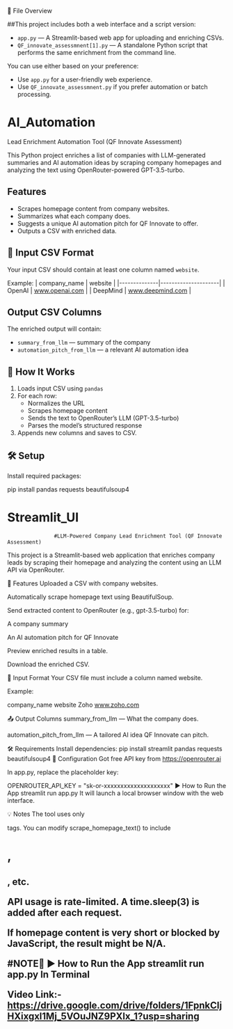 📂 File Overview

##This project includes both a web interface and a script version:

- `app.py` — A Streamlit-based web app for uploading and enriching CSVs.
- `QF_innovate_assessmnent[1].py` — A standalone Python script that performs the same enrichment from the command line.

You can use either based on your preference:
- Use `app.py` for a user-friendly web experience.
- Use `QF_innovate_assessmnent.py` if you prefer automation or batch processing.

# AI_Automation
Lead Enrichment Automation Tool (QF Innovate Assessment)

This Python project enriches a list of companies with LLM-generated summaries and AI automation ideas by scraping company homepages and analyzing the text using OpenRouter-powered GPT-3.5-turbo.

##  Features

-  Scrapes homepage content from company websites.
-  Summarizes what each company does.
-  Suggests a unique AI automation pitch for QF Innovate to offer.
-  Outputs a CSV with enriched data.

## 📁 Input CSV Format

Your input CSV should contain at least one column named `website`.

Example:
| company_name | website             |
|--------------|---------------------|
| OpenAI       | www.openai.com      |
| DeepMind     | www.deepmind.com    |

##  Output CSV Columns

The enriched output will contain:
- `summary_from_llm` — summary of the company
- `automation_pitch_from_llm` — a relevant AI automation idea

## 🔧 How It Works

1. Loads input CSV using `pandas`
2. For each row:
   - Normalizes the URL
   - Scrapes homepage content
   - Sends the text to OpenRouter’s LLM (GPT-3.5-turbo)
   - Parses the model’s structured response
3. Appends new columns and saves to CSV.

## 🛠 Setup

Install required packages:

pip install pandas requests beautifulsoup4


# Streamlit_UI
                   #LLM-Powered Company Lead Enrichment Tool (QF Innovate Assessment)
This project is a Streamlit-based web application that enriches company leads by scraping their homepage and analyzing the content using an LLM API via OpenRouter.

🚀 Features
Uploaded a CSV with company websites.

Automatically scrape homepage text using BeautifulSoup.

Send extracted content to OpenRouter (e.g., gpt-3.5-turbo) for:

A company summary

An AI automation pitch for QF Innovate

Preview enriched results in a table.

Download the enriched CSV.

📁 Input Format
Your CSV file must include a column named website.

Example:

company_name	website
Zoho	www.zoho.com

📤 Output Columns
summary_from_llm — What the company does.

automation_pitch_from_llm — A tailored AI idea QF Innovate can pitch.

🛠 Requirements
Install dependencies:
pip install streamlit pandas requests beautifulsoup4
🔐 Configuration
Got free API key from https://openrouter.ai

In app.py, replace the placeholder key:

OPENROUTER_API_KEY = "sk-or-xxxxxxxxxxxxxxxxxxxx"
▶️ How to Run the App
streamlit run app.py
It will launch a local browser window with the web interface.

💡 Notes
The tool uses only <p> tags. You can modify scrape_homepage_text() to include <h1>, <h2>, etc.

API usage is rate-limited. A time.sleep(3) is added after each request.

If homepage content is very short or blocked by JavaScript, the result might be N/A.

#NOTE🥇
▶️ How to Run the App
streamlit run app.py In Terminal

Video Link:-
https://drive.google.com/drive/folders/1FpnkCIjHXixgxl1Mj_5VOuJNZ9PXlx_1?usp=sharing



